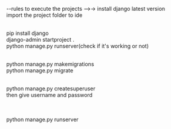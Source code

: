 
--rules to execute the projects
-->->
install django latest version<br>
import the project folder to ide<br><br>

pip install django<br>
django-admin startproject <any name> . <br>
python manage.py runserver(check if it's working or not)<br><br>

python manage.py makemigrations<br>
python manage.py migrate<br><br>

python manage.py createsuperuser<br>
then give username and password<br><br><br>


python manage.py runserver<br>
